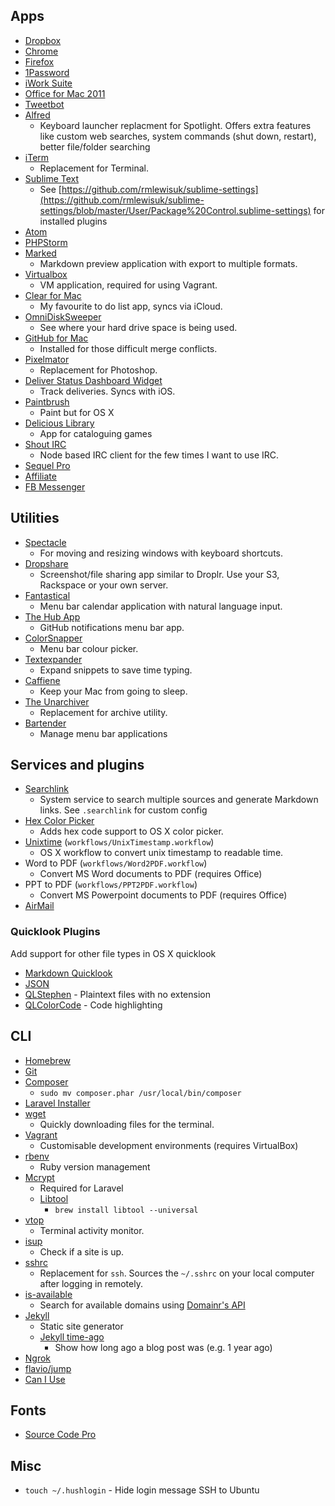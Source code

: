 ## Apps

- [Dropbox](https://www.dropbox.com/)
- [Chrome](https://www.google.com/chrome/)
- [Firefox](https://www.mozilla.org/en-US/firefox/new/)
- [1Password](https://agilebits.com/onepassword)
- [iWork Suite](https://www.apple.com/creativity-apps/mac/)
- [Office for Mac 2011](http://www.microsoft.com/mac)
- [Tweetbot](http://tapbots.com/software/tweetbot/)
- [Alfred](http://www.alfredapp.com/)
    + Keyboard launcher replacment for Spotlight. Offers extra features like custom web searches, system commands (shut down, restart), better file/folder searching
- [iTerm](http://iterm.sourceforge.net/)
    + Replacement for Terminal.
- [Sublime Text](http://www.sublimetext.com/)
    + See [https://github.com/rmlewisuk/sublime-settings](https://github.com/rmlewisuk/sublime-settings/blob/master/User/Package%20Control.sublime-settings) for installed plugins
- [Atom](https://atom.io/)
- [PHPStorm](https://www.jetbrains.com/phpstorm/download/)
- [Marked](http://marked2app.com/)
    + Markdown preview application with export to multiple formats.
- [Virtualbox](https://www.virtualbox.org/)
    + VM application, required for using Vagrant.
- [Clear for Mac](http://realmacsoftware.com/clear/)
    + My favourite to do list app, syncs via iCloud.
- [OmniDiskSweeper](http://www.omnigroup.com/more)
    + See where your hard drive space is being used.
- [GitHub for Mac](https://mac.github.com/)
    + Installed for those difficult merge conflicts.
- [Pixelmator](https://itunes.apple.com/gb/app/pixelmator/id407963104?mt=12&uo=4)
    + Replacement for Photoshop.
- [Deliver Status Dashboard Widget](http://junecloud.com/software/mac/delivery-status.html)
    + Track deliveries. Syncs with iOS.
- [Paintbrush](http://paintbrush.sourceforge.net/downloads/)
    + Paint but for OS X
- [Delicious Library](http://delicious-monster.com/)
    + App for cataloguing games
- [Shout IRC](https://github.com/erming/shout)
    + Node based IRC client for the few times I want to use IRC.
- [Sequel Pro](http://www.sequelpro.com/)
- [Affiliate](http://www.bytesizeapps.net/)
- [FB Messenger](https://github.com/marekhrabe/messenger)

## Utilities

- [Spectacle](http://spectacleapp.com/)
    + For moving and resizing windows with keyboard shortcuts.
- [Dropshare](http://getdropsha.re/)
    + Screenshot/file sharing app similar to Droplr. Use your S3, Rackspace or your own server.
- [Fantastical](https://flexibits.com/fantastical)
    + Menu bar calendar application with natural language input.
- [The Hub App](http://thehubapp.com/)
    + GitHub notifications menu bar app.
- [ColorSnapper](http://colorsnapper.com/)
    + Menu bar colour picker.
- [Textexpander](http://smilesoftware.com/TextExpander/)
    + Expand snippets to save time typing.
- [Caffiene](http://lightheadsw.com/caffeine/)
    + Keep your Mac from going to sleep.
- [The Unarchiver](https://itunes.apple.com/gb/app/the-unarchiver/id425424353?mt=12&uo=4)
    + Replacement for archive utility.
- [Bartender](http://www.macbartender.com/)
    + Manage menu bar applications

## Services and plugins

- [Searchlink](http://brettterpstra.com/projects/searchlink/)
    + System service to search multiple sources and generate Markdown links. See `.searchlink` for custom config
- [Hex Color Picker](http://wafflesoftware.net/hexpicker/)
    + Adds hex code support to OS X color picker.
- [Unixtime](https://gist.github.com/clooth/5955973) (`workflows/UnixTimestamp.workflow`)
    + OS X workflow to convert unix timestamp to readable time.
- Word to PDF (`workflows/Word2PDF.workflow`)
    + Convert MS Word documents to PDF (requires Office)
- PPT to PDF (`workflows/PPT2PDF.workflow`)
    + Convert MS Powerpoint documents to PDF (requires Office)
- [AirMail](http://airmailapp.com/)

### Quicklook Plugins

Add support for other file types in OS X quicklook

- [Markdown Quicklook](http://www.mdk.org.pl/2009/2/10/quicklook-for-markdown)
- [JSON](http://www.sagtau.com/quicklookjson.html)
- [QLStephen](http://whomwah.github.io/qlstephen/) - Plaintext files with no extension
- [QLColorCode](https://code.google.com/p/qlcolorcode/downloads/detail?name=QLColorCode-2.0.2.tgz&can=2&q=) - Code highlighting

## CLI

- [Homebrew](http://brew.sh/)
- [Git](http://git-scm.com/)
- [Composer](https://getcomposer.org/)
    - `sudo mv composer.phar /usr/local/bin/composer`
- [Laravel Installer](http://laravel.com/docs/installation#install-laravel)
- [wget](http://www.gnu.org/s/wget/)
    + Quickly downloading files for the terminal.
- [Vagrant](https://www.vagrantup.com/)
    + Customisable development environments (requires VirtualBox)
- [rbenv](https://gorails.com/setup/osx/10.9-mavericks)
    + Ruby version management
- [Mcrypt](http://jacurtis.com/php-development/easily-install-mcrypt-php-mavericks-yosemite/)
    + Required for Laravel
    + [Libtool](http://www.gnu.org/software/libtool/)
        * `brew install libtool --universal`
- [vtop](http://parall.ax/vtop)
    + Terminal activity monitor.
- [isup](https://github.com/sindresorhus/is-up)
    + Check if a site is up.
- [sshrc](https://github.com/Russell91/sshrc)
    + Replacement for `ssh`. Sources the `~/.sshrc` on your local computer after logging in remotely.
- [is-available](https://github.com/rmlewisuk/is-available)
    + Search for available domains using [Domainr's API](https://domai.nr/api)
- [Jekyll](http://jekyllrb.com/docs/installation/)
    + Static site generator
    + [Jekyll time-ago](https://github.com/markets/jekyll-timeago)
        * Show how long ago a blog post was (e.g. 1 year ago)
- [Ngrok](https://ngrok.com/)
- [flavio/jump](https://github.com/flavio/jump)
- [Can I Use](https://www.npmjs.com/package/caniuse-cmd)

## Fonts

- [Source Code Pro](http://www.adobe.com/cfusion/store/html/index.cfm?event=displayFontPackage&code=1960)

## Misc

- `touch ~/.hushlogin` - Hide login message SSH to Ubuntu
